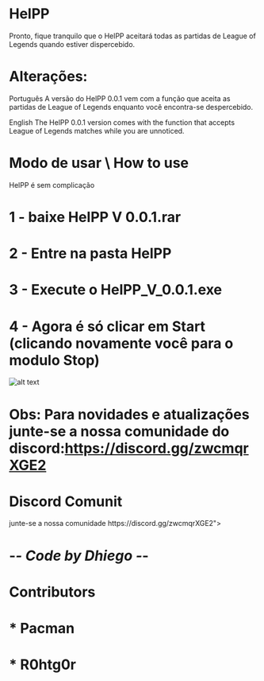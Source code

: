 # HelPP
Pronto, fique tranquilo que o HelPP aceitará todas as partidas de League of Legends quando estiver dispercebido.

# Alterações:
Português
A versão do HelPP 0.0.1 vem com a função que aceita as partidas de League of Legends enquanto você encontra-se despercebido.

English
The HelPP 0.0.1 version comes with the function that accepts League of Legends matches while you are unnoticed. 

# Modo de usar \ How to use

HelPP é sem complicação 

# 1 - baixe HelPP V 0.0.1.rar 
# 2 - Entre na pasta HelPP
# 3 - Execute o HelPP_V_0.0.1.exe
# 4 - Agora é só clicar em Start (clicando novamente você para o modulo Stop) 
![alt text]()

# Obs: Para novidades e atualizações junte-se a nossa comunidade do discord:https://discord.gg/zwcmqrXGE2

<h1 size="7">Discord Comunit</h1>
junte-se a nossa comunidade
https://discord.gg/zwcmqrXGE2">

# -*- Code by Dhiego -*-
# Contributors
# * Pacman
# * R0htg0r
